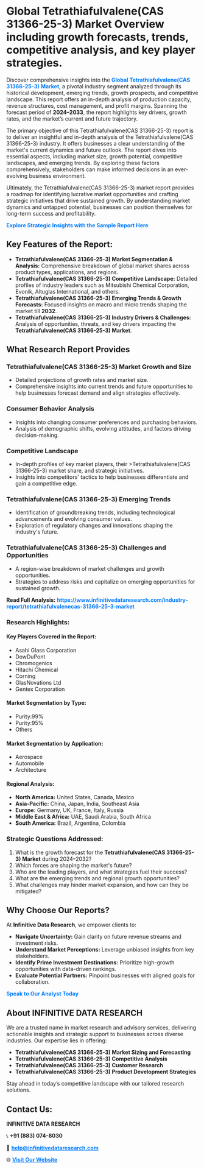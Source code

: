 <h1>Global Tetrathiafulvalene(CAS 31366-25-3) Market Overview including growth forecasts, trends, competitive analysis, and key player strategies.</h1>
<p>
Discover comprehensive insights into the 
<a href="https://www.infinitivedataresearch.com/industry-report/tetrathiafulvalenecas-31366-25-3-market" rel="dofollow" style="color: #007BFF; text-decoration: none;"><strong>Global Tetrathiafulvalene(CAS 31366-25-3) Market</strong></a>, a pivotal industry segment analyzed through its historical development, emerging trends, growth prospects, and competitive landscape. This report offers an in-depth analysis of production capacity, revenue structures, cost management, and profit margins. Spanning the forecast period of <strong>2024–2033</strong>, the report highlights key drivers, growth rates, and the market’s current and future trajectory.
</p>
<p>
The primary objective of this Tetrathiafulvalene(CAS 31366-25-3) report is to deliver an insightful and in-depth analysis of the Tetrathiafulvalene(CAS 31366-25-3) industry. It offers businesses a clear understanding of the market's current dynamics and future outlook. The report dives into essential aspects, including market size, growth potential, competitive landscapes, and emerging trends. By exploring these factors comprehensively, stakeholders can make informed decisions in an ever-evolving business environment.
</p>
<p>
Ultimately, the Tetrathiafulvalene(CAS 31366-25-3) market report provides a roadmap for identifying lucrative market opportunities and crafting strategic initiatives that drive sustained growth. By understanding market dynamics and untapped potential, businesses can position themselves for long-term success and profitability.
</p>
<p>
<a href="https://www.infinitivedataresearch.com/request-sample/reportId=105625" style="color: #007BFF; text-decoration: none;"><strong>Explore Strategic Insights with the Sample Report Here</strong></a>
</p>

<h2>Key Features of the Report:</h2>
<ul>
<li><strong>Tetrathiafulvalene(CAS 31366-25-3) Market Segmentation & Analysis:</strong> Comprehensive breakdown of global market shares across product types, applications, and regions.</li>
<li><strong>Tetrathiafulvalene(CAS 31366-25-3) Competitive Landscape:</strong> Detailed profiles of industry leaders such as Mitsubishi Chemical Corporation, Evonik, Altuglas International, and others.</li>
<li><strong>Tetrathiafulvalene(CAS 31366-25-3) Emerging Trends & Growth Forecasts:</strong> Focused insights on macro and micro trends shaping the market till <strong>2032</strong>.</li>
<li><strong>Tetrathiafulvalene(CAS 31366-25-3) Industry Drivers & Challenges:</strong> Analysis of opportunities, threats, and key drivers impacting the <strong>Tetrathiafulvalene(CAS 31366-25-3) Market</strong>.</li>
</ul>

<h2>What Research Report Provides</h2>
<h3>Tetrathiafulvalene(CAS 31366-25-3) Market Growth and Size</h3>
<ul>
<li>Detailed projections of growth rates and market size.</li>
<li>Comprehensive insights into current trends and future opportunities to help businesses forecast demand and align strategies effectively.</li>
</ul>

<h3>Consumer Behavior Analysis</h3>
<ul>
<li>Insights into changing consumer preferences and purchasing behaviors.</li>
<li>Analysis of demographic shifts, evolving attitudes, and factors driving decision-making.</li>
</ul>

<h3>Competitive Landscape</h3>
<ul>
<li>In-depth profiles of key market players, their >Tetrathiafulvalene(CAS 31366-25-3) market share, and strategic initiatives.</li>
<li>Insights into competitors' tactics to help businesses differentiate and gain a competitive edge.</li>
</ul>

<h3>Tetrathiafulvalene(CAS 31366-25-3) Emerging Trends</h3>
<ul>
<li>Identification of groundbreaking trends, including technological advancements and evolving consumer values.</li>
<li>Exploration of regulatory changes and innovations shaping the industry's future.</li>
</ul>

<h3>Tetrathiafulvalene(CAS 31366-25-3) Challenges and Opportunities</h3>
<ul>
<li>A region-wise breakdown of market challenges and growth opportunities.</li>
<li>Strategies to address risks and capitalize on emerging opportunities for sustained growth.</li>
</ul>
<p><strong>Read Full Analysis:</strong> <a href="https://www.infinitivedataresearch.com/industry-report/tetrathiafulvalenecas-31366-25-3-market" rel="dofollow" style="color: #007BFF; text-decoration: none;"><strong>https://www.infinitivedataresearch.com/industry-report/tetrathiafulvalenecas-31366-25-3-market</strong></a></p>
<h3>Research Highlights:</h3>
<h4>Key Players Covered in the Report:</h4>
<ul><li>Asahi Glass Corporation</li><li>DowDuPont</li><li>Chromogenics</li><li>Hitachi Chemical</li><li>Corning</li><li>GlasNovations Ltd</li><li>Gentex Corporation</li></ul>
<h4>Market Segmentation by Type:</h4>
<ul><li>Purity:99%</li><li>Purity:95%</li><li>Others</li></ul>
<h4>Market Segmentation by Application:</h4>
<ul><li>Aerospace</li><li>Automobile</li><li>Architecture</li></ul>

<h4>Regional Analysis:</h4>
<ul>
<li><strong>North America:</strong> United States, Canada, Mexico</li>
<li><strong>Asia-Pacific:</strong> China, Japan, India, Southeast Asia</li>
<li><strong>Europe:</strong> Germany, UK, France, Italy, Russia</li>
<li><strong>Middle East & Africa:</strong> UAE, Saudi Arabia, South Africa</li>
<li><strong>South America:</strong> Brazil, Argentina, Colombia</li>
</ul>

<h3>Strategic Questions Addressed:</h3>
<ol>
<li>What is the growth forecast for the <strong>Tetrathiafulvalene(CAS 31366-25-3) Market</strong> during 2024–2032?</li>
<li>Which forces are shaping the market's future?</li>
<li>Who are the leading players, and what strategies fuel their success?</li>
<li>What are the emerging trends and regional growth opportunities?</li>
<li>What challenges may hinder market expansion, and how can they be mitigated?</li>
</ol>

<h2>Why Choose Our Reports?</h2>
<p>At <strong>Infinitive Data Research</strong>, we empower clients to:</p>
<ul>
<li><strong>Navigate Uncertainty:</strong> Gain clarity on future revenue streams and investment risks.</li>
<li><strong>Understand Market Perceptions:</strong> Leverage unbiased insights from key stakeholders.</li>
<li><strong>Identify Prime Investment Destinations:</strong> Prioritize high-growth opportunities with data-driven rankings.</li>
<li><strong>Evaluate Potential Partners:</strong> Pinpoint businesses with aligned goals for collaboration.</li>
</ul>
<p><a href="https://www.infinitivedataresearch.com/industry-report/tetrathiafulvalenecas-31366-25-3-market" rel="dofollow" style="color: #007BFF; text-decoration: none;"><strong>Speak to Our Analyst Today</strong></a></p>

<h2>About INFINITIVE DATA RESEARCH</h2>
<p>We are a trusted name in market research and advisory services, delivering actionable insights and strategic support to businesses across diverse industries. Our expertise lies in offering:</p>
<ul>
<li><strong>Tetrathiafulvalene(CAS 31366-25-3) Market Sizing and Forecasting</strong></li>
<li><strong>Tetrathiafulvalene(CAS 31366-25-3) Competitive Analysis</strong></li>
<li><strong>Tetrathiafulvalene(CAS 31366-25-3) Customer Research</strong></li>
<li><strong>Tetrathiafulvalene(CAS 31366-25-3) Product Development Strategies</strong></li>
</ul>
<p>Stay ahead in today’s competitive landscape with our tailored research solutions.</p>

<h2>Contact Us:</h2>
<p><strong>INFINITIVE DATA RESEARCH</strong></p>
<p>📞 <strong>+91 (883) 074-8030</strong></p>
<p>📧 <strong><a href="mailto:help@infinitivedataresearch.com" style="color: #007BFF;">help@infinitivedataresearch.com</a></strong></p>
<p>🌐 <strong><a href="https://www.infinitivedataresearch.com" rel="dofollow" style="color: #007BFF;">Visit Our Website</a></strong></p>